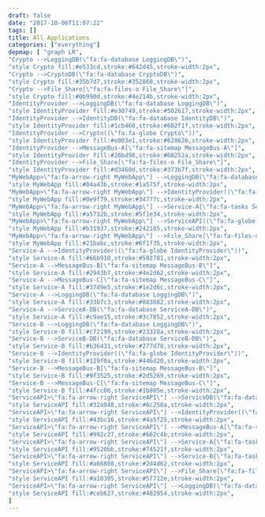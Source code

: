 ```yaml
---
draft: false
date: "2017-10-06T11:07:22"
tags: []
title: All Applications
categories: ["everything"]
depmap: [ "graph LR",
"Crypto -->LoggingDB(\"fa:fa-database LoggingDB\")",
"style Crypto fill:#e533cd,stroke:#642d45,stroke-width:2px",
"Crypto -->CryptoDB(\"fa:fa-database CryptoDB\")",
"style Crypto fill:#35b7d7,stroke:#352860,stroke-width:2px",
"Crypto -->File_Share[\"fa:fa-files-o File_Share\"]",
"style Crypto fill:#0b990d,stroke:#4e214b,stroke-width:2px",
"IdentityProvider -->LoggingDB(\"fa:fa-database LoggingDB\")",
"style IdentityProvider fill:#e30749,stroke:#502617,stroke-width:2px",
"IdentityProvider -->IdentityDB(\"fa:fa-database IdentityDB\")",
"style IdentityProvider fill:#1cb460,stroke:#602f1f,stroke-width:2px",
"IdentityProvider -->Crypto((\"fa:fa-globe Crypto\"))",
"style IdentityProvider fill:#e003e1,stroke:#628626,stroke-width:2px",
"IdentityProvider -->MessageBus-A[\"fa:fa-sitemap MessageBus-A\"]",
"style IdentityProvider fill:#26bd90,stroke:#60252a,stroke-width:2px",
"IdentityProvider -->File_Share[\"fa:fa-files-o File_Share\"]",
"style IdentityProvider fill:#d3460d,stroke:#373b7f,stroke-width:2px",
"MyWebApp>\"fa:fa-arrow-right MyWebApp\"] -->LoggingDB(\"fa:fa-database LoggingDB\")",
"style MyWebApp fill:#04a43b,stroke:#1a575f,stroke-width:2px",
"MyWebApp>\"fa:fa-arrow-right MyWebApp\"] -->IdentityProvider((\"fa:fa-globe IdentityProvider\"))",
"style MyWebApp fill:#0e9f79,stroke:#34777c,stroke-width:2px",
"MyWebApp>\"fa:fa-arrow-right MyWebApp\"] -->Service-A{\"fa:fa-tasks Service-A\"}",
"style MyWebApp fill:#a5732b,stroke:#5f1e34,stroke-width:2px",
"MyWebApp>\"fa:fa-arrow-right MyWebApp\"] -->ServiceAPI((\"fa:fa-globe ServiceAPI\"))",
"style MyWebApp fill:#b31937,stroke:#242185,stroke-width:2px",
"MyWebApp>\"fa:fa-arrow-right MyWebApp\"] -->File_Share[\"fa:fa-files-o File_Share\"]",
"style MyWebApp fill:#21babc,stroke:#6f1f35,stroke-width:2px",
"Service-A -->IdentityProvider((\"fa:fa-globe IdentityProvider\"))",
"style Service-A fill:#66b910,stroke:#502781,stroke-width:2px",
"Service-A -->MessageBus-B[\"fa:fa-sitemap MessageBus-B\"]",
"style Service-A fill:#2943b7,stroke:#4e2d62,stroke-width:2px",
"Service-A -->MessageBus-C[\"fa:fa-sitemap MessageBus-C\"]",
"style Service-A fill:#37d9e5,stroke:#1e2d6c,stroke-width:2px",
"Service-A -->LoggingDB(\"fa:fa-database LoggingDB\")",
"style Service-A fill:#33b7c3,stroke:#883882,stroke-width:2px",
"Service-A -->ServiceA-DB(\"fa:fa-database ServiceA-DB\")",
"style Service-A fill:#c9ae15,stroke:#3c7852,stroke-width:2px",
"Service-B -->LoggingDB(\"fa:fa-database LoggingDB\")",
"style Service-B fill:#c72190,stroke:#23328a,stroke-width:2px",
"Service-B -->ServiceB-DB(\"fa:fa-database ServiceB-DB\")",
"style Service-B fill:#b36431,stroke:#277d78,stroke-width:2px",
"Service-B -->IdentityProvider((\"fa:fa-globe IdentityProvider\"))",
"style Service-B fill:#129f0a,stroke:#446d20,stroke-width:2px",
"Service-B -->MessageBus-B[\"fa:fa-sitemap MessageBus-B\"]",
"style Service-B fill:#9f3525,stroke:#2d5269,stroke-width:2px",
"Service-B -->MessageBus-C[\"fa:fa-sitemap MessageBus-C\"]",
"style Service-B fill:#4fcc06,stroke:#1b805e,stroke-width:2px",
"ServiceAPI>\"fa:fa-arrow-right ServiceAPI\"] -->ServiceDB(\"fa:fa-database ServiceDB\")",
"style ServiceAPI fill:#32a948,stroke:#6c258a,stroke-width:2px",
"ServiceAPI>\"fa:fa-arrow-right ServiceAPI\"] -->IdentityProvider((\"fa:fa-globe IdentityProvider\"))",
"style ServiceAPI fill:#43bc16,stroke:#4a5f25,stroke-width:2px",
"ServiceAPI>\"fa:fa-arrow-right ServiceAPI\"] -->MessageBus-A[\"fa:fa-sitemap MessageBus-A\"]",
"style ServiceAPI fill:#992c27,stroke:#662c4b,stroke-width:2px",
"ServiceAPI>\"fa:fa-arrow-right ServiceAPI\"] -->Service-A{\"fa:fa-tasks Service-A\"}",
"style ServiceAPI fill:#9520bb,stroke:#74521f,stroke-width:2px",
"ServiceAPI>\"fa:fa-arrow-right ServiceAPI\"] -->Service-B{\"fa:fa-tasks Service-B\"}",
"style ServiceAPI fill:#a66808,stroke:#2d4d62,stroke-width:2px",
"ServiceAPI>\"fa:fa-arrow-right ServiceAPI\"] -->File_Share[\"fa:fa-files-o File_Share\"]",
"style ServiceAPI fill:#a10305,stroke:#5f712e,stroke-width:2px",
"ServiceAPI>\"fa:fa-arrow-right ServiceAPI\"] -->LoggingDB(\"fa:fa-database LoggingDB\")",
"style ServiceAPI fill:#ceb627,stroke:#482954,stroke-width:2px",
]
---
```

